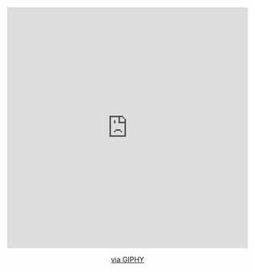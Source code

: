 <div id="header" align="center">
  <iframe src="https://giphy.com/embed/KeQgaiv19rCEdVFnW8" width="480" height="480" frameBorder="0" class="giphy-embed" allowFullScreen></iframe><p><a href="https://giphy.com/gifs/MobTelecom-mob-telecom-mobtelecom-odomdeconectar-KeQgaiv19rCEdVFnW8">via GIPHY</a></p>
</div>
